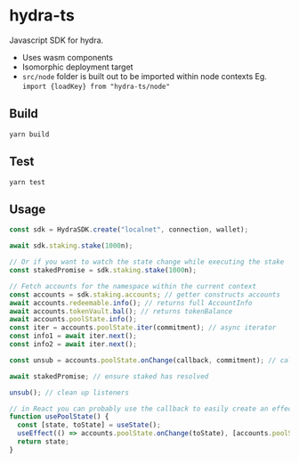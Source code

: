# hydra-ts

Javascript SDK for hydra.

- Uses wasm components
- Isomorphic deployment target
- `src/node` folder is built out to be imported within node contexts Eg. `import {loadKey} from "hydra-ts/node"`

## Build

`yarn build`

## Test

`yarn test`

## Usage

```ts
const sdk = HydraSDK.create("localnet", connection, wallet);

await sdk.staking.stake(1000n);

// Or if you want to watch the state change while executing the stake
const stakedPromise = sdk.staking.stake(1000n);

// Fetch accounts for the namespace within the current context
const accounts = sdk.staking.accounts; // getter constructs accounts
await accounts.redeemable.info(); // returns full AccountInfo
await accounts.tokenVault.bal(); // returns tokenBalance
await accounts.poolState.info();
const iter = accounts.poolState.iter(commitment); // async iterator
const info1 = await iter.next();
const info2 = await iter.next();

const unsub = accounts.poolState.onChange(callback, commitment); // callback (commitment is optional)

await stakedPromise; // ensure staked has resolved

unsub(); // clean up listeners

// in React you can probably use the callback to easily create an effect handler:
function usePoolState() {
  const [state, toState] = useState();
  useEffect(() => accounts.poolState.onChange(toState), [accounts.poolState]);
  return state;
}
```
